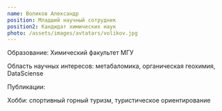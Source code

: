 ```yaml
---
name: Воликов Александр
position: Младший научный сотрудник
position2: Кандидат химических наук
photo: /assets/images/avtatars/volikov.jpg
---
```


Образование: Химический факультет МГУ

Область научных интересов: метабаломика, органическая геохимия, DataSciense

Публикации:

Хобби: спортивный горный туризм, туристическое ориентирование